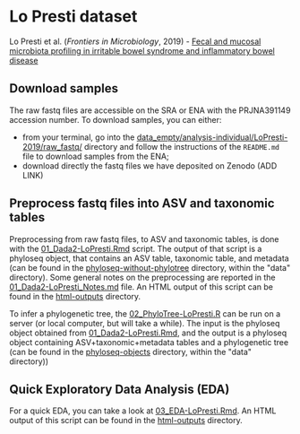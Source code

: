 # Lo Presti dataset
Lo Presti et al. (_Frontiers in Microbiology_, 2019) - [Fecal and mucosal microbiota profiling in irritable bowel syndrome and inflammatory bowel disease][1]

[1]: https://www.frontiersin.org/articles/10.3389/fmicb.2019.01655/full


## Download samples

The raw fastq files are accessible on the SRA or ENA with the PRJNA391149 accession number. To download samples, you can either:
- from your terminal, go into the [data_empty/analysis-individual/LoPresti-2019/raw_fastq/](data_empty/analysis-individual/LoPresti-2019/raw_fastq/) directory and follow the instructions of the `README.md` file to download samples from the ENA;
- download directly the fastq files we have deposited on Zenodo (ADD LINK)


## Preprocess fastq files into ASV and taxonomic tables

Preprocessing from raw fastq files, to ASV and taxonomic tables, is done with the [01_Dada2-LoPresti.Rmd](01_Dada2-LoPresti.Rmd) script. The output of that script is a phyloseq object, that contains an ASV table, taxonomic table, and metadata (can be found in the [phyloseq-without-phylotree](../../../data/phyloseq-objects/phyloseq-without-phylotree/) directory, within the "data" directory). Some general notes on the preprocessing are reported in the [01_Dada2-LoPresti_Notes.md](01_Dada2-LoPresti_Notes.md) file. An HTML output of this script can be found in the [html-outputs](./html-outputs/) directory.

To infer a phylogenetic tree, the [02_PhyloTree-LoPresti.R](02_PhyloTree-LoPresti.R) can be run on a server (or local computer, but will take a while). The input is the phyloseq object obtained from [01_Dada2-LoPresti.Rmd](01_Dada2-LoPresti.Rmd), and the output is a phyloseq object containing ASV+taxonomic+metadata tables and a phylogenetic tree (can be found in the [phyloseq-objects](../../../data/phyloseq-objects/) directory, within the "data" directory))


## Quick Exploratory Data Analysis (EDA)

For a quick EDA, you can take a look at [03_EDA-LoPresti.Rmd](03_EDA-LoPresti.Rmd). An HTML output of this script can be found in the [html-outputs](./html-outputs/) directory.